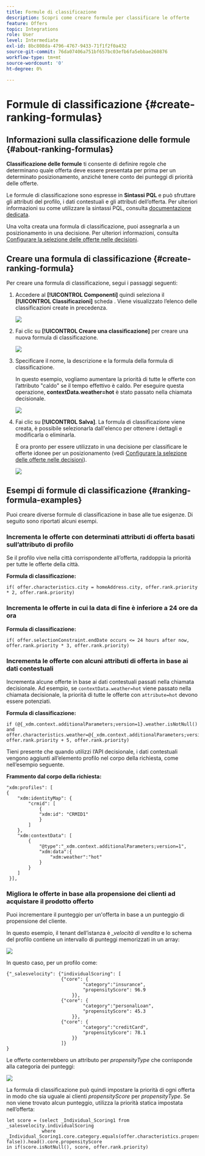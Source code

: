 ```yaml
---
title: Formule di classificazione
description: Scopri come creare formule per classificare le offerte
feature: Offers
topic: Integrations
role: User
level: Intermediate
exl-id: 8bc808da-4796-4767-9433-71f1f2f0a432
source-git-commit: 76da07406a751bf657bc03efb6fa5ebbae260876
workflow-type: tm+mt
source-wordcount: '0'
ht-degree: 0%

---
```


# Formule di classificazione {#create-ranking-formulas}

## Informazioni sulla classificazione delle formule {#about-ranking-formulas}

**Classificazione delle formule** ti consente di definire regole che determinano quale offerta deve essere presentata per prima per un determinato posizionamento, anziché tenere conto dei punteggi di priorità delle offerte.

Le formule di classificazione sono espresse in **Sintassi PQL** e può sfruttare gli attributi del profilo, i dati contestuali e gli attributi dell’offerta. Per ulteriori informazioni su come utilizzare la sintassi PQL, consulta [documentazione dedicata](https://experienceleague.adobe.com/docs/experience-platform/segmentation/pql/overview.html).

Una volta creata una formula di classificazione, puoi assegnarla a un posizionamento in una decisione. Per ulteriori informazioni, consulta [Configurare la selezione delle offerte nelle decisioni](../offer-activities/configure-offer-selection.md).

## Creare una formula di classificazione {#create-ranking-formula}

Per creare una formula di classificazione, segui i passaggi seguenti:

1. Accedere al **[!UICONTROL Componenti]** quindi seleziona il **[!UICONTROL Classificazioni]** scheda . Viene visualizzato l’elenco delle classificazioni create in precedenza.

   ![](../assets/rankings-list.png)

1. Fai clic su **[!UICONTROL Creare una classificazione]** per creare una nuova formula di classificazione.

   ![](../assets/ranking-create-formula.png)

1. Specificare il nome, la descrizione e la formula della formula di classificazione.

   In questo esempio, vogliamo aumentare la priorità di tutte le offerte con l’attributo &quot;caldo&quot; se il tempo effettivo è caldo. Per eseguire questa operazione, **contextData.weather=hot** è stato passato nella chiamata decisionale.

   ![](../assets/ranking-syntax.png)

1. Fai clic su **[!UICONTROL Salva]**. La formula di classificazione viene creata, è possibile selezionarla dall&#39;elenco per ottenere i dettagli e modificarla o eliminarla.

   È ora pronto per essere utilizzato in una decisione per classificare le offerte idonee per un posizionamento (vedi [Configurare la selezione delle offerte nelle decisioni](../offer-activities/configure-offer-selection.md)).

   ![](../assets/ranking-formula-created.png)

## Esempi di formule di classificazione {#ranking-formula-examples}

Puoi creare diverse formule di classificazione in base alle tue esigenze. Di seguito sono riportati alcuni esempi.

<!--
Boost by offer ID

Boost the priority of an offer with the offer ID *xcore:personalized-offer:13d213cd4cb328ec* by 5.

**Ranking formula:**

```
if( offer._id = "xcore:personalized-offer:13d213cd4cb328ec", offer.rank.priority + 5, offer.rank.priority)
```

Change the offer priority based on a certain profile attribute

Set the offer priority to 30 for offer *xcore:personalized-offer:13d213cd4cb328ec* if the user lives in the city of Bondi.

**Ranking formula:**

```
if( offer._id = "xcore:personalized-offer:13d213cd4cb328ec" and homeAddress.city.equals("Bondi", false), 30, offer.rank.priority)
```

Boost multiple offers by offer ID based on the presence of a profile's segment membership

Boost the priority of offers based on whether the user is a member of a priority segment, which is configured as an attribute in the offer.

**Ranking formula:**

```
if( segmentMembership.get("ups").get(offer.characteristics.prioritySegmentId).status in (["realized","existing"]), offer.rank.priority + 10, offer.rank.priority)
```
-->

### Incrementa le offerte con determinati attributi di offerta basati sull’attributo di profilo

Se il profilo vive nella città corrispondente all’offerta, raddoppia la priorità per tutte le offerte della città.

**Formula di classificazione:**

```
if( offer.characteristics.city = homeAddress.city, offer.rank.priority * 2, offer.rank.priority)
```

### Incrementa le offerte in cui la data di fine è inferiore a 24 ore da ora

**Formula di classificazione:**

```
if( offer.selectionConstraint.endDate occurs <= 24 hours after now, offer.rank.priority * 3, offer.rank.priority)
```

### Incrementa le offerte con alcuni attributi di offerta in base ai dati contestuali

Incrementa alcune offerte in base ai dati contestuali passati nella chiamata decisionale. Ad esempio, se `contextData.weather=hot` viene passato nella chiamata decisionale, la priorità di tutte le offerte con `attribute=hot` devono essere potenziati.

**Formula di classificazione:**

```
if (@{_xdm.context.additionalParameters;version=1}.weather.isNotNull()
and offer.characteristics.weather=@{_xdm.context.additionalParameters;version=1}.weather, offer.rank.priority + 5, offer.rank.priority)
```

Tieni presente che quando utilizzi l’API decisionale, i dati contestuali vengono aggiunti all’elemento profilo nel corpo della richiesta, come nell’esempio seguente.

**Frammento dal corpo della richiesta:**

```
"xdm:profiles": [
{
    "xdm:identityMap": {
        "crmid": [
            {
            "xdm:id": "CRMID1"
            }
        ]
    },
    "xdm:contextData": [
        {
            "@type":"_xdm.context.additionalParameters;version=1",
            "xdm:data":{
                "xdm:weather":"hot"
            }
        }
    ]
 }],
```

### Migliora le offerte in base alla propensione dei clienti ad acquistare il prodotto offerto

Puoi incrementare il punteggio per un&#39;offerta in base a un punteggio di propensione del cliente.

In questo esempio, il tenant dell’istanza è *_velocità di vendita* e lo schema del profilo contiene un intervallo di punteggi memorizzati in un array:

![](../assets/ranking-example-schema.png)

In questo caso, per un profilo come:

```
{"_salesvelocity": {"individualScoring": [
                    {"core": {
                            "category":"insurance",
                            "propensityScore": 96.9
                        }},
                    {"core": {
                            "category":"personalLoan",
                            "propensityScore": 45.3
                        }},
                    {"core": {
                            "category":"creditCard",
                            "propensityScore": 78.1
                        }}
                    ]}
}
```

Le offerte conterrebbero un attributo per *propensityType* che corrisponde alla categoria dei punteggi:

![](../assets/ranking-example-propensityType.png)

La formula di classificazione può quindi impostare la priorità di ogni offerta in modo che sia uguale ai clienti *propensityScore* per *propensityType*. Se non viene trovato alcun punteggio, utilizza la priorità statica impostata nell’offerta:

```
let score = (select _Individual_Scoring1 from _salesvelocity.individualScoring
             where _Individual_Scoring1.core.category.equals(offer.characteristics.propensityType, false)).head().core.propensityScore
in if(score.isNotNull(), score, offer.rank.priority)
```
